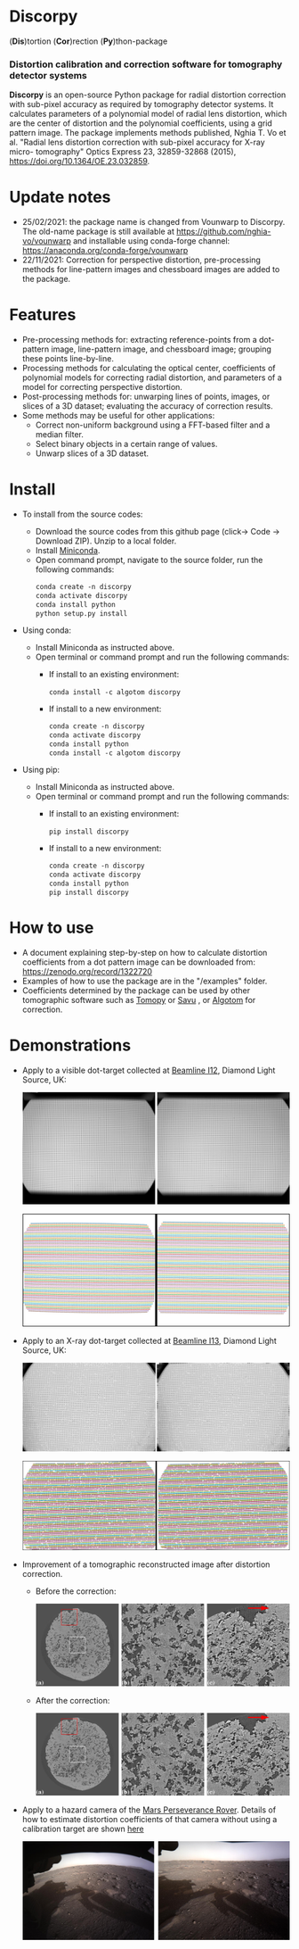 # Discorpy
(**Dis**)tortion (**Cor**)rection (**Py**)thon-package

### Distortion calibration and correction software for tomography detector systems

**Discorpy** is an open-source Python package for radial distortion correction 
with sub-pixel accuracy as required by tomography detector systems. 
It calculates parameters of a polynomial model of radial lens distortion, which 
are the center of distortion and the polynomial coefficients, using a grid 
pattern image. The package implements methods published, Nghia T. Vo et al.
"Radial lens distortion correction with sub-pixel accuracy for X-ray micro-
tomography" Optics Express 23, 32859-32868 (2015), 
https://doi.org/10.1364/OE.23.032859. 

Update notes
============
- 25/02/2021: the package name is changed from Vounwarp to Discorpy. The old-name 
package is still available at https://github.com/nghia-vo/vounwarp 
and installable using conda-forge channel: https://anaconda.org/conda-forge/vounwarp
- 22/11/2021: Correction for perspective distortion, pre-processing methods for
line-pattern images and chessboard images are added to the package.

Features
========
- Pre-processing methods for: extracting reference-points from a dot-pattern image,
line-pattern image, and chessboard image; grouping these points line-by-line. 
- Processing methods for calculating the optical center, coefficients of polynomial 
models for correcting radial distortion, and parameters of a model for correcting 
perspective distortion.
- Post-processing methods for: unwarping lines of points, images, or slices of 
a 3D dataset; evaluating the accuracy of correction results.
- Some methods may be useful for other applications:
  * Correct non-uniform background using a FFT-based filter and a median filter.
  * Select binary objects in a certain range of values.
  * Unwarp slices of a 3D dataset.

Install
=======
- To install from the source codes:
    * Download the source codes from this github page (click-> Code -> Download ZIP). 
    Unzip to a local folder.
    * Install [Miniconda](https://docs.conda.io/en/latest/miniconda.html).
    * Open command prompt, navigate to the source folder, run the following 
    commands:
        ```commandline
        conda create -n discorpy
        conda activate discorpy
        conda install python
        python setup.py install
        ```
- Using conda:
    + Install Miniconda as instructed above.
    + Open terminal or command prompt and run the following commands:
        * If install to an existing environment:
       
            `conda install -c algotom discorpy`
        * If install to a new environment:
            ```commandline  
            conda create -n discorpy
            conda activate discorpy
            conda install python
            conda install -c algotom discorpy
            ```

- Using pip:
    + Install Miniconda as instructed above.
    + Open terminal or command prompt and run the following commands:
        * If install to an existing environment:
        
            `pip install discorpy`
        * If install to a new environment:
            ```commandline  
            conda create -n discorpy
            conda activate discorpy
            conda install python
            pip install discorpy
            ```

How to use
==========
- A document explaining step-by-step on how to calculate distortion coefficients 
from a dot pattern image can be downloaded from: 
https://zenodo.org/record/1322720 
- Examples of how to use the package are in the "/examples" folder.
- Coefficients determined by the package can be used by other tomographic 
software such as [Tomopy](https://tomopy.readthedocs.io/en/latest/api/tomopy.prep.alignment.html) or
[Savu](https://github.com/DiamondLightSource/Savu/blob/master/savu/plugins/corrections/distortion_correction.py) 
, or [Algotom](https://github.com/algotom/algotom) for correction.

Demonstrations
==============
- Apply to a visible dot-target collected at [Beamline I12](https://www.diamond.ac.uk/Instruments/Imaging-and-Microscopy/I12/Detectors-at-I12.html),
Diamond Light Source, UK:

    ![I12_before_after1](https://github.com/DiamondLightSource/discorpy/raw/master/data/demo/i12_data_1.jpg)

    ![I12_before_after2](https://github.com/DiamondLightSource/discorpy/raw/master/data/demo/i12_data_2.jpg)

- Apply to an X-ray dot-target collected at [Beamline I13](https://www.diamond.ac.uk/Instruments/Imaging-and-Microscopy/I13/Diamond-Manchester_Imaging_Branchline/Facilities_and_equipment_Imaging.html),
Diamond Light Source, UK:

    ![I13_before_after1](https://github.com/DiamondLightSource/discorpy/raw/master/data/demo/i13_data_1.jpg)

    ![I13_before_after2](https://github.com/DiamondLightSource/discorpy/raw/master/data/demo/i13_data_2.jpg)

- Improvement of a tomographic reconstructed image after distortion correction.
  + Before the correction:
    
    ![tomo_before](https://github.com/DiamondLightSource/discorpy/raw/master/data/demo/recon_before.jpg)
    
  + After the correction:
    
    ![tomo_before](https://github.com/DiamondLightSource/discorpy/raw/master/data/demo/recon_after.jpg)


- Apply to a hazard camera of the [Mars Perseverance Rover](https://mars.nasa.gov/mars2020/multimedia/raw-images/).
Details of how to estimate distortion coefficients of that camera without using
a calibration target are shown [here](https://github.com/DiamondLightSource/discorpy/blob/master/examples/Perseverance_distortion_correction/Distortion_correction_for_Perseverance_camera.md)  

    ![Mars_rover](https://github.com/DiamondLightSource/discorpy/raw/master/data/demo/Mars_Rover_camera.jpg)
  
       
